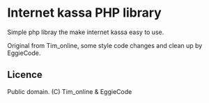 
Internet kassa PHP library
=======

Simple php libray the make internet kassa easy to use.

Original from Tim_online, some style code changes and clean up by EggieCode.


Licence
----
Public domain.
(C) Tim_online & EggieCode

